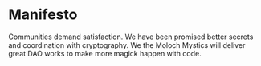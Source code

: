 # Manifesto

Communities demand satisfaction. We have been promised better secrets and coordination with cryptography. We the Moloch Mystics will deliver great DAO works to make more magick happen with code.

